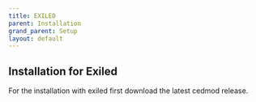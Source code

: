```yaml
---
title: EXILED
parent: Installation
grand_parent: Setup
layout: default
---
```


## Installation for Exiled

For the installation with exiled first download the latest cedmod release.